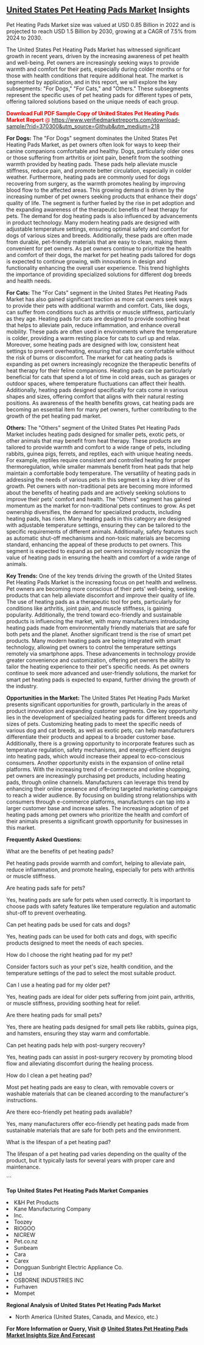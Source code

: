 <h2><a href="https://www.verifiedmarketreports.com/download-sample/?rid=370300&amp;utm_source=Github&amp;utm_medium=218" target="_blank">United States Pet Heating Pads Market</a> Insights</h2><p>Pet Heating Pads Market size was valued at USD 0.85 Billion in 2022 and is projected to reach USD 1.5 Billion by 2030, growing at a CAGR of 7.5% from 2024 to 2030.</p><p> <p>The United States Pet Heating Pads Market has witnessed significant growth in recent years, driven by the increasing awareness of pet health and well-being. Pet owners are increasingly seeking ways to provide warmth and comfort for their pets, especially during colder months or for those with health conditions that require additional heat. The market is segmented by application, and in this report, we will explore the key subsegments: "For Dogs," "For Cats," and "Others." These subsegments represent the specific uses of pet heating pads for different types of pets, offering tailored solutions based on the unique needs of each group. <p><span class=""><span style="color: #ff0000;"><strong>Download Full PDF Sample Copy of United States Pet Heating Pads Market Report</strong> @ </span><a href="https://www.verifiedmarketreports.com/download-sample/?rid=370300&amp;utm_source=Github&amp;utm_medium=218" target="_blank">https://www.verifiedmarketreports.com/download-sample/?rid=370300&amp;utm_source=Github&amp;utm_medium=218</a></span></p></p> <p><strong>For Dogs:</strong> The "For Dogs" segment dominates the United States Pet Heating Pads Market, as pet owners often look for ways to keep their canine companions comfortable and healthy. Dogs, particularly older ones or those suffering from arthritis or joint pain, benefit from the soothing warmth provided by heating pads. These pads help alleviate muscle stiffness, reduce pain, and promote better circulation, especially in colder weather. Furthermore, heating pads are commonly used for dogs recovering from surgery, as the warmth promotes healing by improving blood flow to the affected areas. This growing demand is driven by the increasing number of pet owners seeking products that enhance their dogs' quality of life. The segment is further fueled by the rise in pet adoption and the expanding awareness of the therapeutic benefits of heat therapy for pets. The demand for dog heating pads is also influenced by advancements in product technology. Many modern heating pads are designed with adjustable temperature settings, ensuring optimal safety and comfort for dogs of various sizes and breeds. Additionally, these pads are often made from durable, pet-friendly materials that are easy to clean, making them convenient for pet owners. As pet owners continue to prioritize the health and comfort of their dogs, the market for pet heating pads tailored for dogs is expected to continue growing, with innovations in design and functionality enhancing the overall user experience. This trend highlights the importance of providing specialized solutions for different dog breeds and health needs.</p> <p><strong>For Cats:</strong> The "For Cats" segment in the United States Pet Heating Pads Market has also gained significant traction as more cat owners seek ways to provide their pets with additional warmth and comfort. Cats, like dogs, can suffer from conditions such as arthritis or muscle stiffness, particularly as they age. Heating pads for cats are designed to provide soothing heat that helps to alleviate pain, reduce inflammation, and enhance overall mobility. These pads are often used in environments where the temperature is colder, providing a warm resting place for cats to curl up and relax. Moreover, some heating pads are designed with low, consistent heat settings to prevent overheating, ensuring that cats are comfortable without the risk of burns or discomfort. The market for cat heating pads is expanding as pet owners increasingly recognize the therapeutic benefits of heat therapy for their feline companions. Heating pads can be particularly beneficial for cats that spend a lot of time in cold areas, such as garages or outdoor spaces, where temperature fluctuations can affect their health. Additionally, heating pads designed specifically for cats come in various shapes and sizes, offering comfort that aligns with their natural resting positions. As awareness of the health benefits grows, cat heating pads are becoming an essential item for many pet owners, further contributing to the growth of the pet heating pad market.</p> <p><strong>Others:</strong> The "Others" segment of the United States Pet Heating Pads Market includes heating pads designed for smaller pets, exotic pets, or other animals that may benefit from heat therapy. These products are tailored to provide warmth and comfort to a wide range of pets, including rabbits, guinea pigs, ferrets, and reptiles, each with unique heating needs. For example, reptiles require consistent and controlled heating for proper thermoregulation, while smaller mammals benefit from heat pads that help maintain a comfortable body temperature. The versatility of heating pads in addressing the needs of various pets in this segment is a key driver of its growth. Pet owners with non-traditional pets are becoming more informed about the benefits of heating pads and are actively seeking solutions to improve their pets' comfort and health. The "Others" segment has gained momentum as the market for non-traditional pets continues to grow. As pet ownership diversifies, the demand for specialized products, including heating pads, has risen. Many heating pads in this category are designed with adjustable temperature settings, ensuring they can be tailored to the specific requirements of different animals. Additionally, safety features such as automatic shut-off mechanisms and non-toxic materials are becoming standard, enhancing the appeal of these products to pet owners. This segment is expected to expand as pet owners increasingly recognize the value of heating pads in ensuring the health and comfort of a wide range of animals.</p> <p><strong>Key Trends:</strong> One of the key trends driving the growth of the United States Pet Heating Pads Market is the increasing focus on pet health and wellness. Pet owners are becoming more conscious of their pets' well-being, seeking products that can help alleviate discomfort and improve their quality of life. The use of heating pads as a therapeutic tool for pets, particularly for conditions like arthritis, joint pain, and muscle stiffness, is gaining popularity. Additionally, the trend toward eco-friendly and sustainable products is influencing the market, with many manufacturers introducing heating pads made from environmentally friendly materials that are safe for both pets and the planet. Another significant trend is the rise of smart pet products. Many modern heating pads are being integrated with smart technology, allowing pet owners to control the temperature settings remotely via smartphone apps. These advancements in technology provide greater convenience and customization, offering pet owners the ability to tailor the heating experience to their pet's specific needs. As pet owners continue to seek more advanced and user-friendly solutions, the market for smart pet heating pads is expected to expand, further driving the growth of the industry.</p> <p><strong>Opportunities in the Market:</strong> The United States Pet Heating Pads Market presents significant opportunities for growth, particularly in the areas of product innovation and expanding customer segments. One key opportunity lies in the development of specialized heating pads for different breeds and sizes of pets. Customizing heating pads to meet the specific needs of various dog and cat breeds, as well as exotic pets, can help manufacturers differentiate their products and appeal to a broader customer base. Additionally, there is a growing opportunity to incorporate features such as temperature regulation, safety mechanisms, and energy-efficient designs into heating pads, which would increase their appeal to eco-conscious consumers. Another opportunity exists in the expansion of online retail platforms. With the increasing trend of e-commerce and online shopping, pet owners are increasingly purchasing pet products, including heating pads, through online channels. Manufacturers can leverage this trend by enhancing their online presence and offering targeted marketing campaigns to reach a wider audience. By focusing on building strong relationships with consumers through e-commerce platforms, manufacturers can tap into a larger customer base and increase sales. The increasing adoption of pet heating pads among pet owners who prioritize the health and comfort of their animals presents a significant growth opportunity for businesses in this market.</p> <p><strong>Frequently Asked Questions:</strong></p> <p>What are the benefits of pet heating pads?</p> <p>Pet heating pads provide warmth and comfort, helping to alleviate pain, reduce inflammation, and promote healing, especially for pets with arthritis or muscle stiffness.</p> <p>Are heating pads safe for pets?</p> <p>Yes, heating pads are safe for pets when used correctly. It is important to choose pads with safety features like temperature regulation and automatic shut-off to prevent overheating.</p> <p>Can pet heating pads be used for cats and dogs?</p> <p>Yes, heating pads can be used for both cats and dogs, with specific products designed to meet the needs of each species.</p> <p>How do I choose the right heating pad for my pet?</p> <p>Consider factors such as your pet's size, health condition, and the temperature settings of the pad to select the most suitable product.</p> <p>Can I use a heating pad for my older pet?</p> <p>Yes, heating pads are ideal for older pets suffering from joint pain, arthritis, or muscle stiffness, providing soothing heat for relief.</p> <p>Are there heating pads for small pets?</p> <p>Yes, there are heating pads designed for small pets like rabbits, guinea pigs, and hamsters, ensuring they stay warm and comfortable.</p> <p>Can pet heating pads help with post-surgery recovery?</p> <p>Yes, heating pads can assist in post-surgery recovery by promoting blood flow and alleviating discomfort during the healing process.</p> <p>How do I clean a pet heating pad?</p> <p>Most pet heating pads are easy to clean, with removable covers or washable materials that can be cleaned according to the manufacturer's instructions.</p> <p>Are there eco-friendly pet heating pads available?</p> <p>Yes, many manufacturers offer eco-friendly pet heating pads made from sustainable materials that are safe for both pets and the environment.</p> <p>What is the lifespan of a pet heating pad?</p> <p>The lifespan of a pet heating pad varies depending on the quality of the product, but it typically lasts for several years with proper care and maintenance.</p> ```</p><p><strong>Top United States Pet Heating Pads Market Companies</strong></p><div data-test-id=""><p><li>K&H Pet Products</li><li> Kane Manufacturing Company</li><li> Inc.</li><li> Toozey</li><li> RIOGOO</li><li> NICREW</li><li> Pet.co.nz</li><li> Sunbeam</li><li> Cara</li><li> Carex</li><li> Dongguan Sunbright Electric Appliance Co.</li><li> Ltd</li><li> OSBORNE INDUSTRIES INC</li><li> Furhaven</li><li> Mompet</li></p><div><strong>Regional Analysis of&nbsp;United States Pet Heating Pads Market</strong></div><ul><li dir="ltr"><p dir="ltr">North America&nbsp;(United States, Canada, and Mexico, etc.)</p></li></ul><p><strong>For More Information or Query, Visit @&nbsp;</strong><strong><a href="https://www.verifiedmarketreports.com/product/pet-heating-pads-market/?utm_source=Github&amp;utm_medium=218" target="_blank">United States Pet Heating Pads Market Insights Size And Forecast</a></strong></p></div>
